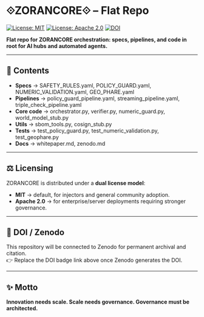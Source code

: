 # ⟐ZORANCORE⟐ – Flat Repo

[![License: MIT](https://img.shields.io/badge/License-MIT-yellow.svg)](LICENSE.md)
[![License: Apache 2.0](https://img.shields.io/badge/License-Apache_2.0-blue.svg)](LICENSE.md)
[![DOI](https://zenodo.org/badge/DOI/10.5281/zenodo.XXXXXXX.svg)](https://doi.org/10.5281/zenodo.XXXXXXX)

**Flat repo for ZORANCORE orchestration: specs, pipelines, and code in root for AI hubs and automated agents.**

---

## 📑 Contents
- **Specs** → SAFETY_RULES.yaml, POLICY_GUARD.yaml, NUMERIC_VALIDATION.yaml, GEO_PHARE.yaml  
- **Pipelines** → policy_guard_pipeline.yaml, streaming_pipeline.yaml, triple_check_pipeline.yaml  
- **Core code** → orchestrator.py, verifier.py, numeric_guard.py, world_model_stub.py  
- **Utils** → sbom_tools.py, cosign_stub.py  
- **Tests** → test_policy_guard.py, test_numeric_validation.py, test_geophare.py  
- **Docs** → whitepaper.md, zenodo.md  

---

## ⚖️ Licensing
ZORANCORE is distributed under a **dual license model**:
- **MIT** → default, for injectors and general community adoption.  
- **Apache 2.0** → for enterprise/server deployments requiring stronger governance.  

---

## 🔗 DOI / Zenodo
This repository will be connected to Zenodo for permanent archival and citation.  
👉 Replace the DOI badge link above once Zenodo generates the DOI.

---

## ✨ Motto
**Innovation needs scale. Scale needs governance. Governance must be architected.**
